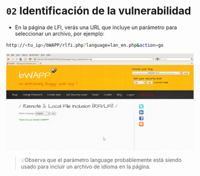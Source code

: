 # `02` Identificación de la vulnerabilidad

- En la página de LFI, verás una URL que incluye un parámetro para seleccionar un archivo, por ejemplo:

```bash
http://<tu_ip>/bWAPP/rlfi.php?language=lan_en.php&action=go
```

![imagen 1](../../.learn/assets/home-hack.png)

> 💡Observa que el parámetro language probablemente está siendo usado para incluir un archivo de idioma en la página.
